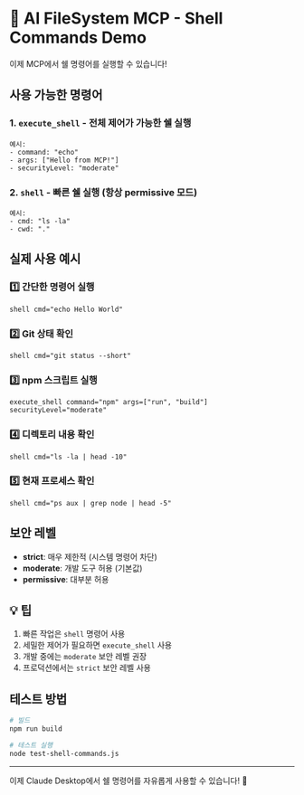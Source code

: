 # 🚀 AI FileSystem MCP - Shell Commands Demo

이제 MCP에서 쉘 명령어를 실행할 수 있습니다!

## 사용 가능한 명령어

### 1. `execute_shell` - 전체 제어가 가능한 쉘 실행
```
예시:
- command: "echo"
- args: ["Hello from MCP!"]
- securityLevel: "moderate"
```

### 2. `shell` - 빠른 쉘 실행 (항상 permissive 모드)
```
예시:
- cmd: "ls -la"
- cwd: "."
```

## 실제 사용 예시

### 1️⃣ 간단한 명령어 실행
```
shell cmd="echo Hello World"
```

### 2️⃣ Git 상태 확인
```
shell cmd="git status --short"
```

### 3️⃣ npm 스크립트 실행
```
execute_shell command="npm" args=["run", "build"] securityLevel="moderate"
```

### 4️⃣ 디렉토리 내용 확인
```
shell cmd="ls -la | head -10"
```

### 5️⃣ 현재 프로세스 확인
```
shell cmd="ps aux | grep node | head -5"
```

## 보안 레벨

- **strict**: 매우 제한적 (시스템 명령어 차단)
- **moderate**: 개발 도구 허용 (기본값)
- **permissive**: 대부분 허용

## 💡 팁

1. 빠른 작업은 `shell` 명령어 사용
2. 세밀한 제어가 필요하면 `execute_shell` 사용
3. 개발 중에는 `moderate` 보안 레벨 권장
4. 프로덕션에서는 `strict` 보안 레벨 사용

## 테스트 방법

```bash
# 빌드
npm run build

# 테스트 실행
node test-shell-commands.js
```

---

이제 Claude Desktop에서 쉘 명령어를 자유롭게 사용할 수 있습니다! 🎉
